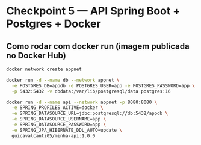 # Checkpoint 5 — API Spring Boot + Postgres + Docker

## Como rodar com **docker run** (imagem publicada no Docker Hub)
```bash
docker network create appnet

docker run -d --name db --network appnet \
  -e POSTGRES_DB=appdb -e POSTGRES_USER=app -e POSTGRES_PASSWORD=app \
  -p 5432:5432 -v dbdata:/var/lib/postgresql/data postgres:16

docker run -d --name api --network appnet -p 8080:8080 \
  -e SPRING_PROFILES_ACTIVE=docker \
  -e SPRING_DATASOURCE_URL=jdbc:postgresql://db:5432/appdb \
  -e SPRING_DATASOURCE_USERNAME=app \
  -e SPRING_DATASOURCE_PASSWORD=app \
  -e SPRING_JPA_HIBERNATE_DDL_AUTO=update \
  guicavalcanti05/minha-api:1.0.0
